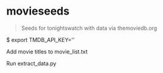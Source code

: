 # movieseeds

> Seeds for tonightswatch with data via themoviedb.org

$ export TMDB_API_KEY=''

Add movie titles to movie_list.txt

Run extract_data.py


